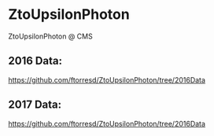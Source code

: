 # ZtoUpsilonPhoton
ZtoUpsilonPhoton @ CMS

## 2016 Data:
https://github.com/ftorresd/ZtoUpsilonPhoton/tree/2016Data

## 2017 Data:
https://github.com/ftorresd/ZtoUpsilonPhoton/tree/2016Data
